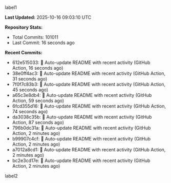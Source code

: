 
label1 
<!-- ACTIVITY_START -->
**Last Updated:** 2025-10-16 09:03:10 UTC

**Repository Stats:**
- Total Commits: 101011
- Last Commit: 16 seconds ago

**Recent Commits:**
- 612e515033: 🤖 Auto-update README with recent activity (GitHub Action, 16 seconds ago)
- 38e0ff4ac3: 🤖 Auto-update README with recent activity (GitHub Action, 31 seconds ago)
- 7f0f7c83b3: 🤖 Auto-update README with recent activity (GitHub Action, 45 seconds ago)
- a65c3e8db4: 🤖 Auto-update README with recent activity (GitHub Action, 59 seconds ago)
- 6fcd355d16: 🤖 Auto-update README with recent activity (GitHub Action, 74 seconds ago)
- da3038c35b: 🤖 Auto-update README with recent activity (GitHub Action, 87 seconds ago)
- 796b0dc31a: 🤖 Auto-update README with recent activity (GitHub Action, 2 minutes ago)
- b99907c4cf: 🤖 Auto-update README with recent activity (GitHub Action, 2 minutes ago)
- a7012a8cd1: 🤖 Auto-update README with recent activity (GitHub Action, 2 minutes ago)
- bc2e3cd17e: 🤖 Auto-update README with recent activity (GitHub Action, 2 minutes ago)
<!-- ACTIVITY_END -->

label2
